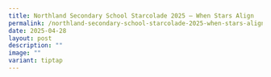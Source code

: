 ```yaml
---
title: Northland Secondary School Starcolade 2025 – When Stars Align
permalink: /northland-secondary-school-starcolade-2025-when-stars-align/
date: 2025-04-28
layout: post
description: ""
image: ""
variant: tiptap
---
```

